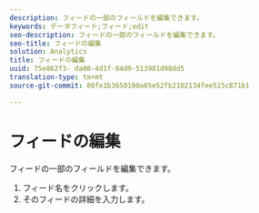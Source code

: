 ```yaml
---
description: フィードの一部のフィールドを編集できます。
keywords: データフィード;フィード;edit
seo-description: フィードの一部のフィールドを編集できます。
seo-title: フィードの編集
solution: Analytics
title: フィードの編集
uuid: 75e862f3- da08-4d1f-84d9-513981d98dd5
translation-type: tm+mt
source-git-commit: 86fe1b3650100a05e52fb2102134fee515c871b1

---
```



# フィードの編集

フィードの一部のフィールドを編集できます。

<!-- 

<p>What can be edited? </p>

 -->

1. フィード名をクリックします。
1. そのフィードの詳細を入力します。